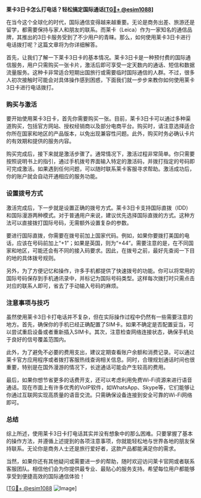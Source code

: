 **莱卡3日卡怎么打电话？轻松搞定国际通话[[TG💪+ @esim1088](https://t.me/s/esim1088)]**

在当今这个全球化的时代，国际通信变得越来越重要。无论是商务出差、旅游还是留学，都需要保持与家人和朋友的联系。而莱卡（Leica）作为一家知名的通信品牌，其推出的3日卡服务受到了不少用户的青睐。那么，如何使用莱卡3日卡进行电话拨打呢？这篇文章将为你详细解答。

首先，让我们了解一下莱卡3日卡的基本情况。莱卡3日卡是一种预付费的国际通信服务，用户只需购买一张卡片，激活后即可享受一定天数内的通话、短信和数据流量服务。这种卡非常适合短期出国旅行或需要临时国际通信的人群。不过，很多人初次接触时可能会对具体操作感到困惑，下面我们就一步步来教你如何使用莱卡3日卡进行电话拨打。

### 购买与激活

要开始使用莱卡3日卡，首先你需要购买一张。目前，莱卡3日卡可以通过多种渠道购买，包括官方网站、授权经销商以及部分电商平台。购买时，请注意选择适合你所在国家和地区的产品版本，以免出现兼容性问题。此外，购买时务必确认卡片的有效期和提供的服务内容。

购买完成后，接下来就是激活步骤了。通常情况下，激活过程非常简单。你只需要按照说明书上的指引，通过手机拨号界面输入特定的激活码，并拨打指定的号码即可完成激活。如果遇到任何问题，可以随时联系莱卡客服寻求帮助。激活成功后，你的账户就会自动开通相应的服务功能。

### 设置拨号方式

激活完成后，下一步就是设置正确的拨号方式。莱卡3日卡支持国际直拨（IDD）和国际漫游两种模式。对于普通用户来说，建议优先选择国际直拨的方式。这种方法可以直接拨打国际号码，无需额外设置复杂的参数。

要进行国际直拨，你需要在拨号前加上国家代码。例如，如果你要拨打美国的电话，应该在号码前加上“+1”；如果是英国，则为“+44”。需要注意的是，在不同国家和地区，可能还会有不同的接入码要求。因此，在拨号之前，最好先查阅一下目的地的具体拨号规则。

另外，为了方便记忆和操作，许多手机都提供了快速拨号的功能。你可以将常用的国际号码保存到手机通讯录中，并标记为国际号码类型。这样每次拨打时只需点击对应的联系人即可，省去了手动输入号码的麻烦。

### 注意事项与技巧

虽然使用莱卡3日卡打电话并不复杂，但在实际操作过程中仍然有一些需要注意的地方。首先，确保你的手机已经正确配置了SIM卡。如果不确定是否配置妥当，可以尝试重启设备或者重新插入SIM卡。其次，注意检查网络连接状态，确保手机处于良好的信号覆盖范围内。

此外，为了避免不必要的费用支出，建议定期查看账户余额和消费记录。可以通过莱卡官方应用程序或者拨打客服热线查询相关信息。同时，合理规划通话时间也很重要，特别是在国外漫游的情况下，长途通话可能会产生较高的费用。

最后，如果你想节省更多的话费开支，还可以考虑利用免费Wi-Fi资源来进行语音通话。现在市面上有许多优秀的VoIP软件，如WhatsApp、Skype等，它们能够让你通过互联网实现高质量的语音交流。只需确保设备连接到安全可靠的Wi-Fi网络即可。

### 总结

综上所述，使用莱卡3日卡打电话其实并没有想象中的那么困难。只要掌握了基本的操作方法，并遵循上述提到的各项注意事项，你就能轻松地与世界各地的朋友保持联系。无论你是商务人士还是旅行爱好者，这款产品都能满足你的需求。

当然，如果你还有其他疑问或需要进一步的帮助，随时欢迎访问莱卡官网或者联系客服团队。相信他们会为你提供最专业、最贴心的服务支持。希望每位用户都能够享受到便捷高效的国际通信体验！

[[TG💪+ @esim1088](https://t.me/s/esim1088) ![Image](https://i.postimg.cc/4NQfJmqS/Snipaste-2025-05-13-00-14-12.png)]